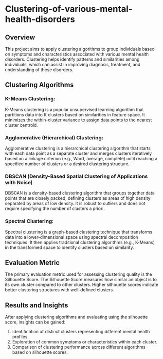 # Clustering-of-various-mental-health-disorders

## Overview
This project aims to apply clustering algorithms to group individuals based on symptoms and characteristics associated with various mental health disorders. Clustering helps identify patterns and similarities among individuals, which can assist in improving diagnosis, treatment, and understanding of these disorders.

## Clustering Algorithms
### K-Means Clustering:
K-Means clustering is a popular unsupervised learning algorithm that partitions data into K clusters based on similarities in feature space. It minimizes the within-cluster variance to assign data points to the nearest cluster centroid.

### Agglomerative (Hierarchical) Clustering:
Agglomerative clustering is a hierarchical clustering algorithm that starts with each data point as a separate cluster and merges clusters iteratively based on a linkage criterion (e.g., Ward, average, complete) until reaching a specified number of clusters or a desired clustering structure.

### DBSCAN (Density-Based Spatial Clustering of Applications with Noise)
DBSCAN is a density-based clustering algorithm that groups together data points that are closely packed, defining clusters as areas of high density separated by areas of low density. It is robust to outliers and does not require specifying the number of clusters a priori.

### Spectral Clustering:
Spectral clustering is a graph-based clustering technique that transforms data into a lower-dimensional space using spectral decomposition techniques. It then applies traditional clustering algorithms (e.g., K-Means) in the transformed space to identify clusters based on similarity.

## Evaluation Metric
The primary evaluation metric used for assessing clustering quality is the Silhouette Score. The Silhouette Score measures how similar an object is to its own cluster compared to other clusters. Higher silhouette scores indicate better clustering structures with well-defined clusters.

## Results and Insights
After applying clustering algorithms and evaluating using the silhouette score, insights can be gained:

1. Identification of distinct clusters representing different mental health profiles.
2. Exploration of common symptoms or characteristics within each cluster.
3. Comparison of clustering performance across different algorithms based on silhouette scores.
